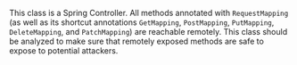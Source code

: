  This class is a Spring Controller. All methods annotated with `RequestMapping` (as well as its shortcut annotations `GetMapping`, `PostMapping`, `PutMapping`, `DeleteMapping`, and `PatchMapping`) are reachable remotely. This class should be analyzed to make sure that remotely exposed methods are safe to expose to potential attackers. 